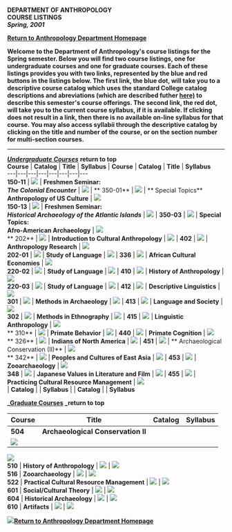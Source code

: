 **DEPARTMENT OF ANTHROPOLOGY**  
**COURSE LISTINGS**  
**_Spring, 2001_**

**[Return to Anthropology Department Homepage](index.html)**

**Welcome to the Department of Anthropology's course listings for the Spring
semester.   Below you will find two course listings, one for undergraduate
courses and one for graduate courses.  Each of these listings provides you
with two links, represented by the blue and red buttons in the listings below.
The first link, the blue dot, will take you to a descriptive course catalog
which uses the standard College catalog descriptions and abreviations (which
are described futher
[here)](http://warthog.cc.wm.edu/CAS/CourseDescriptions.html) to describe this
semester's course offerings.  The second link, the red dot, will take you to
the current course syllabus, if it is available.  If clicking does not result
in a link, then there is no available on-line syllabus for that course.   You
may also access syllabii through the descriptive catalog by clicking on the
title and number of the course, or on the section number for multi-section
courses.**

* * *

**_[Undergraduate
Courses](http://warthog.cc.wm.edu/CAS/anthropology/undergradcat/index.html)_**
**return to top**  
  **Course** | **Catalog** |  **Title** |  **Syllabus** |  **Course** |
**Catalog** |  **Title** |  **Syllabus**  
---|---|---|---|---|---|---|---  
  **150-11** | [![](blubt12.gif)](undergradcat/index.html#150) |  **Freshmen
Seminar:**  
**_The Colonial Encounter_** |  ![](redbt12.gif) |  **  350-01** |
[![](blubt12.gif)](undergradcat/index.html#350) |  **  Special Topics**  
**Anthropology of US Culture** |  ![](redbt12.gif)  
**150-13** | [![](blubt12.gif)](undergradcat/index.html#150) |  **Freshmen
Seminar:**  
**_Historical Archaeology of the Atlantic Islands_** |  ![](redbt12.gif) |
**350-03** | ![](blubt12.gif) |  **Special Topics:**  
**Afro-American Archaeology** |  ![](redbt12.gif)  
**  202** | [![](blubt12.gif)](Undergradcat/index.html#202) |  **Introduction
to Cultural Anthropology** |  ![](redbt12.gif) |  **402** | ![](blubt12.gif) |
**Anthropology Research** |  ![](redbt12.gif)  
  **202-01** | [![](blubt12.gif)](undergradcat/index.html#220) |    **Study of
Language** |  ![](redbt12.gif) |  **336** |
[![](blubt12.gif)](undergradcat/index.html#336) |  **African Cultural
Economies** |  ![](redbt12.gif)  
  **220-02** | [![](blubt12.gif)](undergradcat/index.html#220) |  **Study of
Language** |  ![](redbt12.gif) |  **410** |
[![](blubt12.gif)](undergradcat/index.html#410) |  **History of Anthropology**
|  ![](redbt12.gif)  
**220-03** | [![](blubt12.gif)](undergradcat/index.html#220) |  **Study of
Language** |  ![](redbt12.gif) |  **412** |
[![](blubt12.gif)](undergradcat/index.html#412) |  **Descriptive Linguistics**
|  ![](redbt12.gif)  
**301** | [![](blubt12.gif)](undergradcat/index.html#301) |  **Methods in
Archaeology** |  ![](redbt12.gif) |  **413** |
[![](blubt12.gif)](Undergradcat/index.html#413) |  **Language and Society** |
![](redbt12.gif)  
**302** | [![](blubt12.gif)](undergradcat/index.html#302) |  **Methods in
Ethnography** |  ![](redbt12.gif) |  **415** |
[![](blubt12.gif)](Undergradcat/index.html#415) |  **Linguistic Anthropology**
|  ![](redbt12.gif)  
**  310** | [![](blubt12.gif)](Undergradcat/index.html#310) |  **Primate
Behavior** |  ![](redbt12.gif) |  **440** | ![](blubt12.gif) |  **Primate
Cognition** |  ![](redbt12.gif)  
**  326** | [![](blubt12.gif)](undergradcat/index.html#326) |  **Indians of
North America** |  ![](redbt12.gif) |  **451** |
[![](blubt12.gif)](undergradcat/index.html#451) |  **  Archaeological
Conservation (II)** |  ![](redbt12.gif)  
**  342** | [![](blubt12.gif)](undergradcat/index.html#342) |  **Peoples and
Cultures of East Asia** |  ![](redbt12.gif) |  **453** | ![](blubt12.gif) |
**Zooarchaeology** |  ![](redbt12.gif)  
**348** | [![](blubt12.gif)](undergradcat/index.html#348) |  **Japanese Values
in Literature and Film** |  ![](redbt12.gif) |  **455** | ![](blubt12.gif) |
**Practicing Cultural Resource Management** |  ![](redbt12.gif)  
  | **Catalog** |    |  **Syllabus** |    | **Catalog** |    |  **Syllabus**  
  
**_[Graduate
Courses](http://warthog.cc.wm.edu/CAS/anthropology/gradcat/index.html)
_return to top**  
    
  **Course** |  **Title** |  **Catalog** |  **Syllabus**  
---|---|---|---  
**504** |  **Archaeological Conservation II** |
[![](blubt12.gif)](GRADCAT/index.html#503) |
[![](redbt12.gif)](Syllabii/anth504.html)  
**510** |  **History of Anthropology** |  ![](blubt12.gif) |  ![](redbt12.gif)  
**516** |  **Zooarchaeology** |  ![](blubt12.gif) |  ![](redbt12.gif)  
**522** |  **Practical Cultural Resource Management** |  ![](blubt12.gif) |
![](redbt12.gif)  
**601** |  **Social/Cultural Theory** |  ![](blubt12.gif) |  ![](redbt12.gif)  
**604** |  **Historical Archaeology** |  ![](blubt12.gif) |  ![](redbt12.gif)  
**610** |  **Artifacts** |  ![](blubt12.gif) |  ![](redbt12.gif)  
  
[![](smlmask.JPG)](index.html)**[Return to Anthropology Department
Homepage](index.html)**

